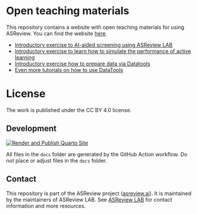 # Open teaching materials

This repository contains a website with open teaching materials for using ASReview. You can find the website [here](https://asreview.github.io/asreview-academy/).


- [Introductory exercise to AI-aided screening using ASReview LAB](https://github.com/asreview/asreview-academy/blob/main/ASReviewLAB.qmd)
- [Introductory exercise to learn how to simulate the performance of active learning](https://github.com/asreview/asreview-academy/blob/main/simulation.qmd)
- [Introductory exercise how to prepare data via Datatools](https://github.com/asreview/asreview-academy/blob/main/datatools.qmd)
- [Even more tutorials on how to use DataTools](https://github.com/asreview/asreview-datatools/blob/master/Tutorials.md)

# License 

The work is published under the CC BY 4.0 license.

## Development
[![Render and Publish Quarto Site](https://github.com/jteijema/asreview-academy/actions/workflows/build.yml/badge.svg)](https://github.com/jteijema/asreview-academy/actions/workflows/build.yml)

All files in the `docs` folder are generated by the GitHub Action workflow. Do not place or adjust files in the `docs` folder.

## Contact

This repository is part of the ASReview project ([asreview.ai](https://asreview.ai)). It is maintained by the
maintainers of ASReview LAB. See [ASReview
LAB](https://github.com/asreview/asreview) for contact information and more
resources.
